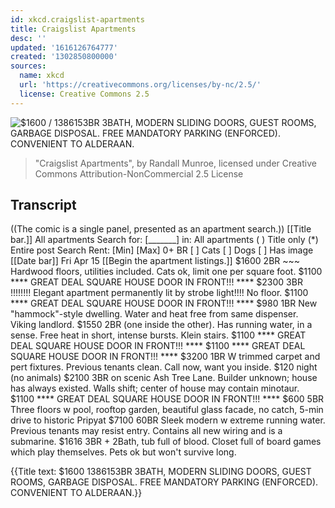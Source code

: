 ```yaml
---
id: xkcd.craigslist-apartments
title: Craigslist Apartments
desc: ''
updated: '1616126764777'
created: '1302850800000'
sources:
  name: xkcd
  url: 'https://creativecommons.org/licenses/by-nc/2.5/'
  license: Creative Commons 2.5
---
```

![$1600 / 1386153BR 3BATH, MODERN SLIDING DOORS, GUEST ROOMS, GARBAGE DISPOSAL. FREE MANDATORY PARKING (ENFORCED). CONVENIENT TO ALDERAAN.](https://imgs.xkcd.com/comics/craigslist_apartments.png)
> "Craigslist Apartments", by Randall Munroe, licensed under Creative Commons Attribution-NonCommercial 2.5 License

## Transcript
((The comic is a single panel, presented as an apartment search.))
[[Title bar.]]
All apartments
Search for: [_______] in: All apartments   ( ) Title only (*) Entire post   Search
Rent: [Min] [Max] 0+ BR  [ ] Cats  [ ] Dogs     [ ] Has image
[[Date bar]]
Fri Apr 15
[[Begin the apartment listings.]]
$1600 
 2BR ~~~ Hardwood floors, utilities included. Cats ok, limit one per square foot.
$1100 
 **** GREAT DEAL SQUARE HOUSE DOOR IN FRONT!!! ****
$2300 
 3BR !!!!!!!! Elegant apartment permanently lit by strobe light!!!! No floor.
$1100 
 **** GREAT DEAL SQUARE HOUSE DOOR IN FRONT!!! ****
$980 
 1BR New "hammock"-style dwelling. Water and heat free from same dispenser. Viking landlord.
$1550 
 2BR (one inside the other). Has running water, in a sense.  Free heat in short, intense bursts.  Klein stairs.
$1100 
 **** GREAT DEAL SQUARE HOUSE DOOR IN FRONT!!! ****
$1100 
 **** GREAT DEAL SQUARE HOUSE DOOR IN FRONT!!! ****
$3200 
 1BR W
trimmed carpet and pert fixtures. Previous tenants clean. Call now, want you  inside. $120
night (no animals)
$2100 
 3BR on scenic Ash Tree Lane. Builder unknown; house has always existed. Walls shift; center of house may contain minotaur.
$1100 
 **** GREAT DEAL SQUARE HOUSE DOOR IN FRONT!!! ****
$600 
 5BR Three floors w
 pool, rooftop garden, beautiful glass facade, no catch, 5-min drive to historic Pripyat
$7100 
 60BR Sleek modern w
extreme running water. Previous tenants may resist entry. Contains all new wiring and is a submarine.
$1616 
 3BR + 2Bath, tub full of blood. Closet full of board games which play themselves. Pets ok but won't survive long.

{{Title text: $1600 
 1386153BR 3BATH, MODERN SLIDING DOORS, GUEST ROOMS, GARBAGE DISPOSAL. FREE MANDATORY PARKING (ENFORCED). CONVENIENT TO ALDERAAN.}}
